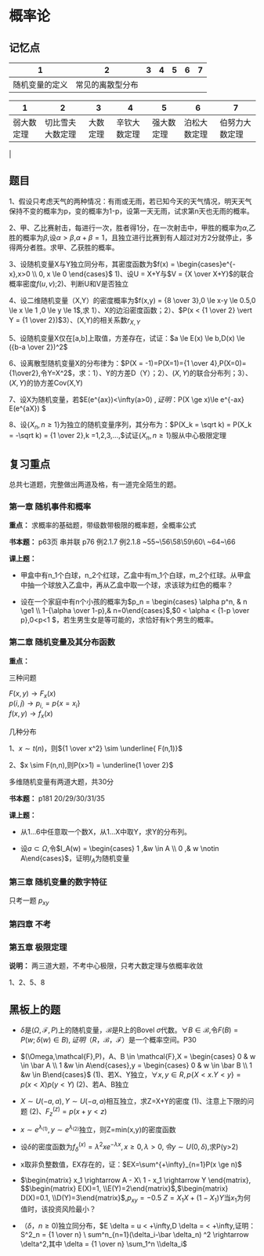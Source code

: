<script src="../../../ut.js" type="text/javascript"></script>

<head>
    <script src="https://cdn.mathjax.org/mathjax/latest/MathJax.js?config=TeX-AMS-MML_HTMLorMML" type="text/javascript"></script>
    <script type="text/x-mathjax-config">
        MathJax.Hub.Config({
            tex2jax: {
            skipTags: ['script', 'noscript', 'style', 'textarea', 'pre'],
            inlineMath: [['$','$']]
            }
        });
    </script>
</head>

# 概率论

## 记忆点

|   1  |  2    |  3  |  4  | 5 | 6  | 7 |
| ------------- | ---- | --------- | ---- | ---- | ---- | --- |
| 随机变量的定义 | 常见的离散型分布 | 


|      1        |  2    |     3      |  4    | 5 | 6 | 7 |
| ------------- | ---- | --------- | ---- | ---- | ---- | ---- |
| 弱大数定理  | 切比雪夫大数定理  | 大数定理 |  辛钦大数定理 |  强大数定理  | 泊松大数定理 | 伯努力大数定理 |
|


## 题目

1、假设只考虑天气的两种情况：有雨或无雨，若已知今天的天气情况，明天天气保持不变的概率为p，变的概率为1-p，设第一天无雨，试求第n天也无雨的概率。

2、甲、乙比赛射击，每进行一次，胜者得1分，在一次射击中，甲胜的概率为$\alpha$,乙胜的概率为$\beta$,设$\alpha > \beta$,$\alpha + \beta =1$，且独立进行比赛到有人超过对方2分就停止，多得两分者胜。求甲、乙获胜的概率。

3、设随机变量X与Y独立同分布，其密度函数为$f(x) = \begin{cases}e^{-x},x>0 \\ 0, x \le 0 \end{cases}$ 
1)、设U = X+Y与$V = {X \over X+Y}$的联合概率密度$f(u,v)$;2)、判断U和V是否独立

4、设二维随机变量（X,Y）的密度概率为$f(x,y) = {8 \over 3},0 \le x-y \le 0.5,0 \le x \le 1 ,0 \le y \le 1$,求
1）、X的边沿密度函数；2）、$P(x < {1 \over 2} \vert Y = {1 \over 2})$3）、(X,Y)的相关系数$r_{X,Y}$

5、设随机变量X仅在[a,b]上取值，方差存在，试证：$a \le E(x) \le b,D(x) \le ({b-a \over 2})^2$

6、设离散型随机变量X的分布律为：$P(X = -1)=P(X=1)={1 \over 4},P(X=0)={1\over2},令Y=X^2$，求：1）、Y的方差D（Y）；2）、$(X,Y)$的联合分布列；3）、$(X,Y)$的协方差Cov(X,Y)

7、设X为随机变量，若$E(e^{ax})<\infty(a>0) $,证明：$P(X \ge x)\le e^{-ax} E(e^{aX}) $

8、设$\{X_n,n \ge 1\}$为独立的随机变量序列，其分布为：$P(X_k = \sqrt k) = P(X_k = -\sqrt k) = {1 \over 2},k =1,2,3,...,$试证$\{X_n,n \ge 1\}$服从中心极限定理

## 复习重点

总共七道题，完整做出两道及格，有一道完全陌生的题。

### 第一章 随机事件和概率

**重点：** 求概率的基础题，带级数带极限的概率题，全概率公式

**书本题：** p63页 串并联
p76 例2.1.7  例2.1.8 ~55~\56\58\59\60\ ~64~\66

**课上题：**

- 甲盒中有n_1个白球，n_2个红球，乙盒中有m_1个白球，m_2个红球。从甲盒中抽一个球放入乙盒中，再从乙盒中取一个球，求该球为红色的概率？

- 设在一个家庭中有n个小孩的概率为$p_n = \begin{cases} \alpha p^n, & n \ge1 \\ 1-{\alpha \over 1-p},& n=0\end{cases}$,$0 < \alpha < {1-p \over p},0<p<1 $，若生男生女是等可能的，求恰好有k个男生的概率。

### 第二章 随机变量及其分布函数

**重点：**

三种问题

$F(x,y) \longrightarrow F_x(x)$ \
$p(i,j) \longrightarrow p_{i,} = p\{x=x_i\}$ \
$f(x,y) \longrightarrow f_x(x)$

几种分布

1、$x \sim t(n)$，则${1 \over x^2} \sim \underline{ F(n,1)}$

2、$x \sim F(n,n),则P(x>1) = \underline{1 \over 2}$

多维随机变量有两道大题，共30分

**书本题：** p181 20/29/30/31/35

**课上题：**
- 从1...6中任意取一个数X，从1...X中取Y，求Y的分布列。

- 设$a \subset \Omega$,令$I_A(w) = \begin{cases} 1 ,&w \in A \\ 0 ,& w \notin A\end{cases}$，证明$I_A$为随机变量

### 第三章  随机变量的数字特征

只考一题 $p_{xy}$

### 第四章 不考

### 第五章 极限定理
**说明：**
两三道大题，不考中心极限，只考大数定理与依概率收敛

1、2、5、8

## 黑板上的题




- $\delta$是$(\Omega,\mathcal{F},P)$上的随机变量，$\mathcal{B}$是R上的Bovel $\sigma$代数。$\forall B \in \mathcal{B}$,令$F(B) = P(w;\delta(w)\in B),证明（R，\mathcal{B}，\mathcal{F}）$是一个概率空间。P30



- $(\Omega,\mathcal{F},P)，A、B \in \mathcal{F},X = \begin{cases} 0 & w \in \bar A \\ 1  &w \in A\end{cases},y  = \begin{cases} 0 & w \in \bar B \\ 1  &w \in B\end{cases}$
(1)、若X、Y独立，$\forall x,y \in R,p\{X <x.Y<y\} = p(x<X)p(y<Y)$
(2)、若A、B独立

- $X \sim U(-a,a),Y \sim U(-a,a)$相互独立，求Z=X+Y的密度
(1)、注意上下限的问题
(2)、$F^{(z)}_z = p(x+y < z)$

- $x \sim e^{\lambda_{(1)}},y \sim e^{\lambda_{(2)}}$独立，则Z=min(x,y)的密度函数

- 设$\delta$的密度函数为$f^{(x)}_\delta=\lambda^2xe^{-\lambda x},x \ge0,\lambda >0,令y \sim U(0,\delta)$,求P(y>2)

- x取非负整数值，EX存在的，证：$EX=\sum^{+\infty}_{n=1}P(x \ge n)$

- $\begin{matrix}  x_1 \rightarrow A - X\\ 1 - x_1 \rightarrow Y \end{matrix}, $$\begin{matrix} E(X)=1, \\E(Y)=2\end{matrix}$,$\begin{matrix} D(X)=0.1, \\D(Y)=3\end{matrix}$,$p_{xy} = -0.5$  $Z=X_1X+(1-X_1)Y$当$x_1$为何值时，该投资风险最小？

- $（\delta ，n \ge 0)$独立同分布，$E \delta = u < +\infty,D \delta = <  +\infty,证明：S^2_n = {1 \over n} \ sum^n_{n=1}(\delta_i-\bar \delta_n)  ^2 \rightarrow \delta^2,其中 \delta = {1 \over n} \sum_1^n \\delta_i$



